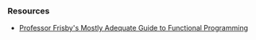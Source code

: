### Resources
- [Professor Frisby's Mostly Adequate Guide to Functional Programming](https://drboolean.gitbooks.io/mostly-adequate-guide/)